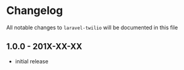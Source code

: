 # Changelog

All notable changes to `laravel-twilio` will be documented in this file

## 1.0.0 - 201X-XX-XX

- initial release
